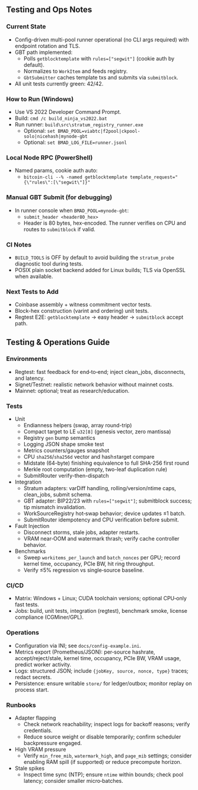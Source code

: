 ## Testing and Ops Notes

### Current State
- Config-driven multi-pool runner operational (no CLI args required) with endpoint rotation and TLS.
- GBT path implemented:
  - Polls `getblocktemplate` with `rules=["segwit"]` (cookie auth by default).
  - Normalizes to `WorkItem` and feeds registry.
  - `GbtSubmitter` caches template txs and submits via `submitblock`.
- All unit tests currently green: 42/42.

### How to Run (Windows)
- Use VS 2022 Developer Command Prompt.
- Build: `cmd /c build_ninja_vs2022.bat`
- Run runner: `build\src\stratum_registry_runner.exe`
  - Optional: `set BMAD_POOL=viabtc|f2pool|ckpool-solo|nicehash|mynode-gbt`
  - Optional: `set BMAD_LOG_FILE=runner.jsonl`

### Local Node RPC (PowerShell)
- Named params, cookie auth auto:
  - `bitcoin-cli --% -named getblocktemplate template_request="{\"rules\":[\"segwit\"]}"`

### Manual GBT Submit (for debugging)
- In runner console when `BMAD_POOL=mynode-gbt`:
  - `submit_header <header80_hex>`
  - Header is 80 bytes, hex-encoded. The runner verifies on CPU and routes to `submitblock` if valid.

### CI Notes
- `BUILD_TOOLS` is OFF by default to avoid building the `stratum_probe` diagnostic tool during tests.
- POSIX plain socket backend added for Linux builds; TLS via OpenSSL when available.

### Next Tests to Add
- Coinbase assembly + witness commitment vector tests.
- Block-hex construction (varint and ordering) unit tests.
- Regtest E2E: `getblocktemplate` → easy header → `submitblock` accept path.

## Testing & Operations Guide

### Environments
- Regtest: fast feedback for end‑to‑end; inject clean_jobs, disconnects, and latency.
- Signet/Testnet: realistic network behavior without mainnet costs.
- Mainnet: optional; treat as research/education.

### Tests
- Unit
  - Endianness helpers (swap, array round-trip)
  - Compact target to LE `u32[8]` (genesis vector, zero mantissa)
  - Registry `gen` bump semantics
  - Logging JSON shape smoke test
  - Metrics counters/gauges snapshot
  - CPU `sha256`/`sha256d` vector and hash≤target compare
  - Midstate (64-byte) finishing equivalence to full SHA-256 first round
  - Merkle root computation (empty, two-leaf duplication rule)
  - SubmitRouter verify-then-dispatch
- Integration
  - Stratum adapters: varDiff handling, rolling/version/ntime caps, clean_jobs, submit schema.
  - GBT adapter: BIP22/23 with `rules=["segwit"]`; submitblock success; tip mismatch invalidation.
  - WorkSourceRegistry hot‑swap behavior; device updates ≤1 batch.
  - SubmitRouter idempotency and CPU verification before submit.
- Fault Injection
  - Disconnect storms, stale jobs, adapter restarts.
  - VRAM near‑OOM and watermark thrash; verify cache controller behavior.
- Benchmarks
  - Sweep `workitems_per_launch` and `batch_nonces` per GPU; record kernel time, occupancy, PCIe BW, hit ring throughput.
  - Verify ≤5% regression vs single‑source baseline.

### CI/CD
- Matrix: Windows + Linux; CUDA toolchain versions; optional CPU‑only fast tests.
- Jobs: build, unit tests, integration (regtest), benchmark smoke, license compliance (CGMiner/GPL).

### Operations
- Configuration via INI; see `docs/config-example.ini`.
- Metrics export (Prometheus/JSON): per‑source hashrate, accept/reject/stale, kernel time, occupancy, PCIe BW, VRAM usage, predict worker activity.
- Logs: structured JSON; include `{jobKey, source, nonce, type}` traces; redact secrets.
- Persistence: ensure writable `store/` for ledger/outbox; monitor replay on process start.

### Runbooks
- Adapter flapping
  - Check network reachability; inspect logs for backoff reasons; verify credentials.
  - Reduce source weight or disable temporarily; confirm scheduler backpressure engaged.
- High VRAM pressure
  - Verify `min_free_mib`, `watermark_high`, and `page_mib` settings; consider enabling RAM spill (if supported) or reduce precompute horizon.
- Stale spikes
  - Inspect time sync (NTP); ensure `ntime` within bounds; check pool latency; consider smaller micro‑batches.


